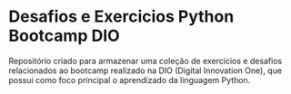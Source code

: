 # Desafios e Exercicios Python Bootcamp DIO

 Repositório criado para armazenar uma coleção de exercícios e desafios relacionados ao bootcamp realizado na DIO (Digital Innovation One), que possui como foco principal o aprendizado da linguagem Python. 
